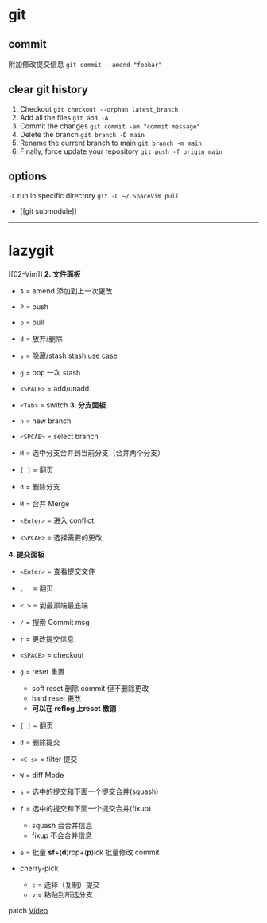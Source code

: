 # git
## commit
附加修改提交信息
`git commit --amend "foobar"`

## clear git history
1.  Checkout
    `git checkout --orphan latest_branch`
2.  Add all the files
    `git add -A`
3.  Commit the changes
    `git commit -am "commit message"`
4.  Delete the branch
    `git branch -D main`
5.  Rename the current branch to main
    `git branch -m main`
6.  Finally, force update your repository
    `git push -f origin main`

## options
`-C` run in specific directory `git -C ~/.SpaceVim pull`

- [[git submodule]]



___


# lazygit
[[02-Vim]]
**2. 文件面板**
- `A` = amend 添加到上一次更改
- `P` = push
- `p` = pull
- `d` = 放弃/删除

- `s` = 隐藏/stash [stash use case](https://stackoverflow.com/questions/20537223/what-is-the-intended-use-case-for-git-stash)
- `g` = pop 一次 stash

- `<SPACE>` = add/unadd
- `<Tab>` = switch
**3. 分支面板**
- `n` = new branch
- `<SPCAE>` = select branch
- `M` = 选中分支合并到当前分支（合并两个分支）
- `[ ]` = 翻页
- `d` = 删除分支
- `M` = 合并 Merge
- 	`<Enter>` = 进入 conflict
- 	`<SPCAE>` = 选择需要的更改
  

**4. 提交面板**
- `<Enter>` = 查看提交文件
- `, .` = 翻页
- `< >` = 到最顶端最底端
- `/` = 搜索 Commit msg
- `r` = 更改提交信息
- `<SPACE>` = checkout
- `g` = reset 重置
	- soft reset 删除 commit 但不删除更改
	- hard reset 更改
	- **可以在 reflog 上reset 撤销**
- `[ ]` = 翻页
- `d` = 删除提交
- `<C-s>` = filter 提交
- `W` = diff Mode

- `s` = 选中的提交和下面一个提交合并(squash)
- `f` = 选中的提交和下面一个提交合并(fixup)
	- squash 会合并信息
	- fixup 不会合并信息
- `e` = 批量 **sf**+(**d**)rop+(**p**)ick 批量修改 commit

- cherry-pick
	- `c` = 选择（复制）提交
	- `v` = 粘贴到所选分支

patch
[Video](https://www.bilibili.com/video/BV1gV411k7fC)